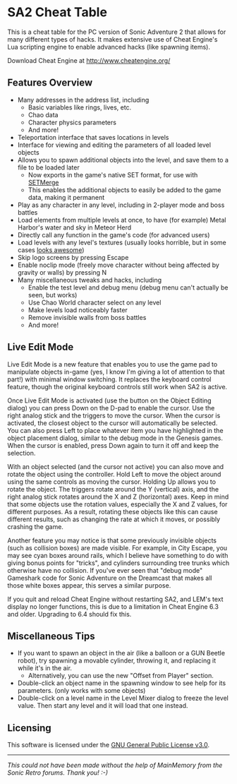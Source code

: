 SA2 Cheat Table
===============

This is a cheat table for the PC version of Sonic Adventure 2 that allows for many different types of hacks.
It makes extensive use of Cheat Engine's Lua scripting engine to enable advanced hacks (like spawning items).

Download Cheat Engine at http://www.cheatengine.org/

Features Overview
-----------------

+ Many addresses in the address list, including
  - Basic variables like rings, lives, etc.
  - Chao data
  - Character physics parameters
  - And more!
+ Teleportation interface that saves locations in levels
+ Interface for viewing and editing the parameters of all loaded level objects
+ Allows you to spawn additional objects into the level, and save them to a file to be loaded later
  - Now exports in the game's native SET format, for use with [SETMerge](https://github.com/flarn2006/SETMerge)
  - This enables the additional objects to easily be added to the game data, making it permanent
+ Play as any character in any level, including in 2-player mode and boss battles
+ Load elements from multiple levels at once, to have (for example) Metal Harbor's water and sky in Meteor Herd
+ Directly call any function in the game's code (for advanced users)
+ Load levels with any level's textures (usually looks horrible, but in some cases [looks awesome](http://www.youtube.com/watch?v=8nTvmtM9KxI))
+ Skip logo screens by pressing Escape
+ Enable noclip mode (freely move character without being affected by gravity or walls) by pressing N
+ Many miscellaneous tweaks and hacks, including
  - Enable the test level and debug menu (debug menu can't actually be seen, but works)
  - Use Chao World character select on any level
  - Make levels load noticeably faster
  - Remove invisible walls from boss battles
  - And more!

Live Edit Mode
--------------
Live Edit Mode is a new feature that enables you to use the game pad to manipulate objects in-game (yes, I know I'm giving a lot of attention to that part!) with minimal window switching. It replaces the keyboard control feature, though the original keyboard controls still work when SA2 is active.

Once Live Edit Mode is activated (use the button on the Object Editing dialog) you can press Down on the D-pad to enable the cursor. Use the right analog stick and the triggers to move the cursor. When the cursor is activated, the closest object to the cursor will automatically be selected. You can also press Left to place whatever item you have highlighted in the object placement dialog, similar to the debug mode in the Genesis games. When the cursor is enabled, press Down again to turn it off and keep the selection.

With an object selected (and the cursor not active) you can also move and rotate the object using the controller. Hold Left to move the object around using the same controls as moving the cursor. Holding Up allows you to rotate the object. The triggers rotate around the Y (vertical) axis, and the right analog stick rotates around the X and Z (horizontal) axes. Keep in mind that some objects use the rotation values, especially the X and Z values, for different purposes. As a result, rotating these objects like this can cause different results, such as changing the rate at which it moves, or possibly crashing the game.

Another feature you may notice is that some previously invisible objects (such as collision boxes) are made visible. For example, in City Escape, you may see cyan boxes around rails, which I believe have something to do with giving bonus points for "tricks", and cylinders surrounding tree trunks which otherwise have no collision. If you've ever seen that "debug mode" Gameshark code for Sonic Adventure on the Dreamcast that makes all those white boxes appear, this serves a similar purpose.

If you quit and reload Cheat Engine without restarting SA2, and LEM's text display no longer functions, this is due to a limitation in Cheat Engine 6.3 and older. Upgrading to 6.4 should fix this.

Miscellaneous Tips
------------------

+ If you want to spawn an object in the air (like a balloon or a GUN Beetle robot), try spawning a movable cylinder, throwing it, and replacing it while it's in the air.
  - Alternatively, you can use the new "Offset from Player" section.
+ Double-click an object name in the spawning window to see help for its parameters. (only works with some objects)
+ Double-click on a level name in the Level Mixer dialog to freeze the level value. Then start any level and it will load that one instead.

Licensing
---------
This software is licensed under the [GNU General Public License v3.0](http://www.gnu.org/copyleft/gpl.html).

----------------------------------------------------------------------------------------------------------
*This could not have been made without the help of MainMemory from the Sonic Retro forums. Thank you! :-)*
